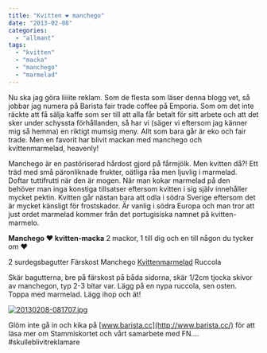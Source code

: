 ```yaml
---
title: "Kvitten ❤ manchego"
date: "2013-02-08"
categories: 
  - "allmant"
tags: 
  - "kvitten"
  - "macka"
  - "manchego"
  - "marmelad"
---
```


Nu ska jag göra liiiite reklam. Som de flesta som läser denna blogg vet, så jobbar jag numera på Barista fair trade coffee på Emporia. Som om det inte räckte att få sälja kaffe som ser till att alla får betalt för sitt arbete och att det sker under schyssta förhållanden, så har vi (säger vi eftersom jag känner mig så hemma) en riktigt mumsig meny. Allt som bara går är eko och fair trade. Men en favorit har blivit mackan med manchego och kvittenmarmelad, heavenly!

Manchego är en pastöriserad hårdost gjord på fårmjölk. Men kvitten då?! Ett träd med små päronliknade frukter, oätliga råa men ljuvlig i marmelad. Doftar tuttifrutti när den är mogen. När man kokar marmelad på den behöver man inga konstiga tillsatser eftersom kvitten i sig själv innehåller mycket pektin. Kvitten går nästan bara att odla i södra Sverige eftersom det är mycket känsligt för frostskador. Är vanlig i södra Europa och man tror att just ordet marmelad kommer från det portugisiska namnet på kvitten- marmelo.

**Manchego ❤ kvitten-macka** 2 mackor, 1 till dig och en till någon du tycker om ❤

2 surdegsbagutter Färskost Manchego [Kvittenmarmelad](http://granivor.blogspot.se/2007/10/kvittenmarmelad.html?m=1) Ruccola

Skär bagutterna, bre på färskost på båda sidorna, skär 1/2cm tjocka skivor av manchegon, typ 2-3 bitar var. Lägg på en nypa ruccola, sen osten. Toppa med marmelad. Lägg ihop och ät!

[![20130208-081707.jpg](images/20130208-081707.jpg)](http://import.local/wp-content/uploads/2013/02/20130208-081707.jpg)

Glöm inte gå in och kika på [www.barista.cc](http://www.barista.cc/) för att läsa mer om Stammiskortet och vårt samarbete med FN.... #skulleblivitreklamare
